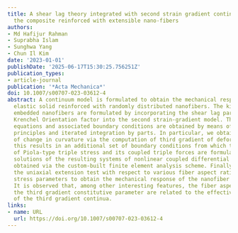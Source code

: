 ```yaml
---
title: A shear lag theory integrated with second strain gradient continuum model for
  the composite reinforced with extensible nano-fibers
authors:
- Md Hafijur Rahman
- Suprabha Islam
- Sunghwa Yang
- Chun Il Kim
date: '2023-01-01'
publishDate: '2025-06-17T15:30:25.756251Z'
publication_types:
- article-journal
publication: '*Acta Mechanica*'
doi: 10.1007/s00707-023-03612-4
abstract: A continuum model is formulated to obtain the mechanical response of an
  elastic solid reinforced with randomly distributed nanofibers. The kinematics of
  embedded nanofibers are formulated by incorporating the shear lag parameter and
  Krenchel Orientation factor into the second strain-gradient model. The Euler equilibrium
  equations and associated boundary conditions are obtained by means of variational
  principles and iterated integration by parts. In particular, we obtain the rate
  of change in curvature via the computation of third gradient of deformations, and
  this results in an additional set of boundary conditions from which the expressions
  of Piola-type triple stress and its coupled triple forces are formulated. The numerical
  solutions of the resulting systems of nonlinear coupled differential equations are
  obtained via the custom-built finite element analysis scheme. Finally, we simulate
  the uniaxial extension test with respect to various fiber aspect ratios and triple
  stress parameters to obtain the mechanical response of the nanofiber composite system.
  It is observed that, among other interesting features, the fiber aspect ratio and
  the third gradient constitutive parameter are related to the effective Young's modulus
  of the third gradient continua.
links:
- name: URL
  url: https://doi.org/10.1007/s00707-023-03612-4
---
```

